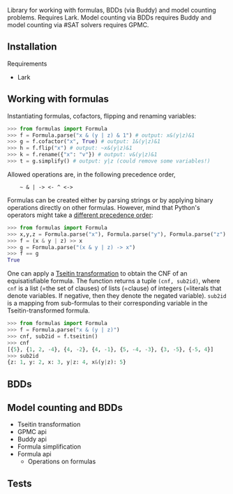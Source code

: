 Library for working with formulas, BDDs (via Buddy) and model counting problems. Requires Lark. Model counting via BDDs requires Buddy and model counting via #SAT solvers requires GPMC.

## Installation

Requirements

* Lark

## Working with formulas

Instantiating formulas, cofactors, flipping and renaming variables:

```python
>>> from formulas import Formula
>>> f = Formula.parse("x & (y | z) & 1") # output: x&(y|z)&1
>>> g = f.cofactor("x", True) # output: 1&(y|z)&1
>>> h = f.flip("x") # output: ~x&(y|z)&1
>>> k = f.rename({"x": "v"}) # output: v&(y|z)&1
>>> t = g.simplify() # output: y|z (could remove some variables!)
```

Allowed operations are, in the following precedence order,

```
    ~ & | -> <- ^ <->
```

Formulas can be created either by parsing strings or by applying binary operations directly on other formulas. However, mind that Python's operators might take a [different precedence order](https://www.programiz.com/python-programming/precedence-associativity):

```python
>>> from formulas import Formula
>>> x,y,z = Formula.parse("x"), Formula.parse("y"), Formula.parse("z")
>>> f = (x & y | z) >> x
>>> g = Formula.parse("(x & y | z) -> x")
>>> f == g
True
```

One can apply a [Tseitin transformation](https://en.wikipedia.org/wiki/Tseytin_transformation) to obtain the CNF of an equisatisfiable formula. The function returns a tuple `(cnf, sub2id)`, where `cnf` is a list (=the set of clauses) of lists (=clause) of integers (=literals that denote variables. If negative, then they denote the negated variable). `sub2id` is a mapping from sub-formulas to their corresponding variable in the Tseitin-transformed formula.

```python
>>> from formulas import Formula
>>> f = Formula.parse("x & (y | z)")
>>> cnf, sub2id = f.tseitin()
>>> cnf
[{5}, {1, 2, -4}, {4, -2}, {4, -1}, {5, -4, -3}, {3, -5}, {-5, 4}]
>>> sub2id
{z: 1, y: 2, x: 3, y|z: 4, x&(y|z): 5}
```

## BDDs

## Model counting and BDDs

* Tseitin transformation
* GPMC api
* Buddy api
* Formula simplification
* Formula api
    * Operations on formulas

## Tests